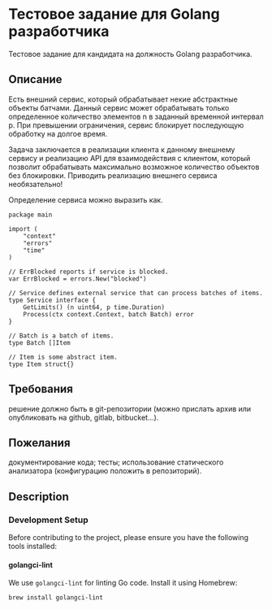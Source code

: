 # Тестовое задание для Golang разработчика
Тестовое задание для кандидата на должность Golang разработчика.

## Описание
Есть внешний сервис, который обрабатывает некие абстрактные объекты батчами. Данный сервис может обрабатывать только определенное количество элементов n в заданный временной интервал p. При превышении ограничения, сервис блокирует последующую обработку на долгое время.

Задача заключается в реализации клиента к данному внешнему сервису и реализацию API для взаимодействия с клиентом, который позволит обрабатывать максимально возможное количество объектов без блокировки. Приводить реализацию внешнего сервиса необязательно!

Определение сервиса можно выразить как.

```golang
package main

import (
	"context"
	"errors"
	"time"
)

// ErrBlocked reports if service is blocked.
var ErrBlocked = errors.New("blocked")

// Service defines external service that can process batches of items.
type Service interface {
	GetLimits() (n uint64, p time.Duration)
	Process(ctx context.Context, batch Batch) error
}

// Batch is a batch of items.
type Batch []Item

// Item is some abstract item.
type Item struct{}
```

## Требования
решение должно быть в git-репозитории (можно прислать архив или опубликовать на github, gitlab, bitbucket...).

## Пожелания
документирование кода;
тесты;
использование статического анализатора (конфигурацию положить в репозиторий).


## Description
### Development Setup

Before contributing to the project, please ensure you have the following tools installed:

#### golangci-lint

We use `golangci-lint` for linting Go code. Install it using Homebrew:

```sh
brew install golangci-lint